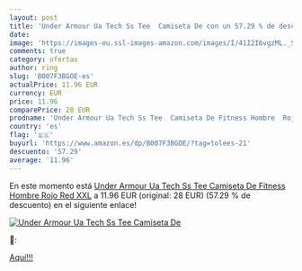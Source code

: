 ```yaml
---
layout: post
title: 'Under Armour Ua Tech Ss Tee  Camiseta De con un 57.29 % de descuento'
date: 
image: 'https://images-eu.ssl-images-amazon.com/images/I/41I2I6vgzML._SL200_.jpg'
comments: true
category: ofertas
author: ring
slug: 'B007F3BGOE-es'
actualPrice: 11.96 EUR
currency: EUR
price: 11.96
comparePrice: 28 EUR
prodname: 'Under Armour Ua Tech Ss Tee  Camiseta De Fitness Hombre  Rojo  Red   XXL'
country: 'es'
flag: '🇪🇸'
buyurl: 'https://www.amazon.es/dp/B007F3BGOE/?tag=tolees-21'
descuento: '57.29'
average: '11.96'
---
```


En este momento está [Under Armour Ua Tech Ss Tee  Camiseta De Fitness Hombre  Rojo  Red   XXL](https://www.amazon.es/dp/B007F3BGOE/?tag=tolees-21) a 11.96 EUR (original: 28 EUR) (57.29 %  de descuento) en el siguiente enlace!

[![Under Armour Ua Tech Ss Tee  Camiseta De](https://images-eu.ssl-images-amazon.com/images/I/41I2I6vgzML._SL200_.jpg)](https://www.amazon.es/dp/B007F3BGOE/?tag=tolees-21)

🔎:


[Aquí!!!](https://www.amazon.es/dp/B007F3BGOE/?tag=tolees-21)
